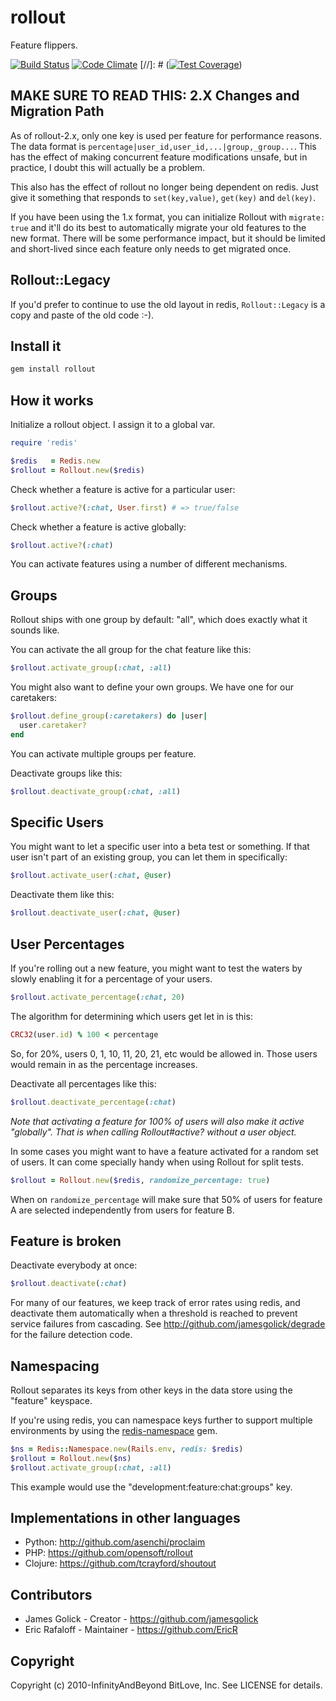 # rollout

Feature flippers.

[![Build Status](https://travis-ci.org/FetLife/rollout.svg?branch=master)](https://travis-ci.org/FetLife/rollout)
[![Code Climate](https://codeclimate.com/github/FetLife/rollout/badges/gpa.svg)](https://codeclimate.com/github/FetLife/rollout)
[//]: # ([![Test Coverage](https://codeclimate.com/github/FetLife/rollout/badges/coverage.svg)](https://codeclimate.com/github/FetLife/rollout/coverage))

## MAKE SURE TO READ THIS: 2.X Changes and Migration Path

As of rollout-2.x, only one key is used per feature for performance reasons.
The data format is `percentage|user_id,user_id,...|group,_group...`. This has
the effect of making concurrent feature modifications unsafe, but in practice,
I doubt this will actually be a problem.

This also has the effect of rollout no longer being dependent on redis. Just
give it something that responds to `set(key,value)`, `get(key)` and
`del(key)`.

If you have been using the 1.x format, you can initialize Rollout with
`migrate: true` and it'll do its best to automatically migrate your old
features to the new format. There will be some performance impact, but it
should be limited and short-lived since each feature only needs to get
migrated once.

## Rollout::Legacy

If you'd prefer to continue to use the old layout in redis, `Rollout::Legacy`
is a copy and paste of the old code :-).

## Install it

```bash
gem install rollout
```

## How it works

Initialize a rollout object. I assign it to a global var.

```ruby
require 'redis'

$redis   = Redis.new
$rollout = Rollout.new($redis)
```

Check whether a feature is active for a particular user:

```ruby
$rollout.active?(:chat, User.first) # => true/false
```

Check whether a feature is active globally:

```ruby
$rollout.active?(:chat)
```

You can activate features using a number of different mechanisms.

## Groups

Rollout ships with one group by default: "all", which does exactly what it
sounds like.

You can activate the all group for the chat feature like this:

```ruby
$rollout.activate_group(:chat, :all)
```

You might also want to define your own groups. We have one for our caretakers:

```ruby
$rollout.define_group(:caretakers) do |user|
  user.caretaker?
end
```

You can activate multiple groups per feature.

Deactivate groups like this:

```ruby
$rollout.deactivate_group(:chat, :all)
```

## Specific Users

You might want to let a specific user into a beta test or something. If that
user isn't part of an existing group, you can let them in specifically:

```ruby
$rollout.activate_user(:chat, @user)
```

Deactivate them like this:

```ruby
$rollout.deactivate_user(:chat, @user)
```

## User Percentages

If you're rolling out a new feature, you might want to test the waters by
slowly enabling it for a percentage of your users.

```ruby
$rollout.activate_percentage(:chat, 20)
```

The algorithm for determining which users get let in is this:

```ruby
CRC32(user.id) % 100 < percentage
```

So, for 20%, users 0, 1, 10, 11, 20, 21, etc would be allowed in. Those users
would remain in as the percentage increases.

Deactivate all percentages like this:

```ruby
$rollout.deactivate_percentage(:chat)
```

_Note that activating a feature for 100% of users will also make it active
"globally". That is when calling Rollout#active? without a user object._

In some cases you might want to have a feature activated for a random set of
users. It can come specially handy when using Rollout for split tests.

```ruby
$rollout = Rollout.new($redis, randomize_percentage: true)
```

When on `randomize_percentage` will make sure that 50% of users for feature A
are selected independently from users for feature B.

## Feature is broken

Deactivate everybody at once:

```ruby
$rollout.deactivate(:chat)
```

For many of our features, we keep track of error rates using redis, and
deactivate them automatically when a threshold is reached to prevent service
failures from cascading. See http://github.com/jamesgolick/degrade for the
failure detection code.

## Namespacing

Rollout separates its keys from other keys in the data store using the
"feature" keyspace.

If you're using redis, you can namespace keys further to support multiple
environments by using the
[redis-namespace](https://github.com/resque/redis-namespace) gem.

```ruby
$ns = Redis::Namespace.new(Rails.env, redis: $redis)
$rollout = Rollout.new($ns)
$rollout.activate_group(:chat, :all)
```

This example would use the "development:feature:chat:groups" key.

## Implementations in other languages

*   Python: http://github.com/asenchi/proclaim
*   PHP: https://github.com/opensoft/rollout
*   Clojure: https://github.com/tcrayford/shoutout


## Contributors

*   James Golick - Creator - https://github.com/jamesgolick
*   Eric Rafaloff - Maintainer - https://github.com/EricR


## Copyright

Copyright (c) 2010-InfinityAndBeyond BitLove, Inc. See LICENSE for details.
